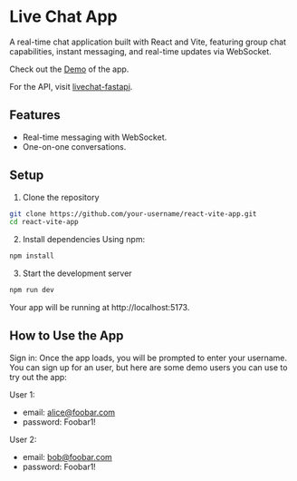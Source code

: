 # Live Chat App

A real-time chat application built with React and Vite, featuring group chat capabilities, instant messaging, and real-time updates via WebSocket.

Check out the [Demo](https://livechat-react.pages.dev/) of the app.

For the API, visit [livechat-fastapi](https://github.com/thinhnw/livechat-fastapi).

## Features
- Real-time messaging with WebSocket.
- One-on-one conversations.

## Setup
1. Clone the repository
```bash
git clone https://github.com/your-username/react-vite-app.git
cd react-vite-app
```
2. Install dependencies
Using npm:
```bash
npm install
```
3. Start the development server
```bash
npm run dev
```
Your app will be running at http://localhost:5173.

## How to Use the App

Sign in: Once the app loads, you will be prompted to enter your username. You can sign up for an user, but here are some demo users you can use to try out the app:

User 1: 

- email: alice@foobar.com
- password: Foobar1!
  
User 2:

- email: bob@foobar.com
- password: Foobar1!

